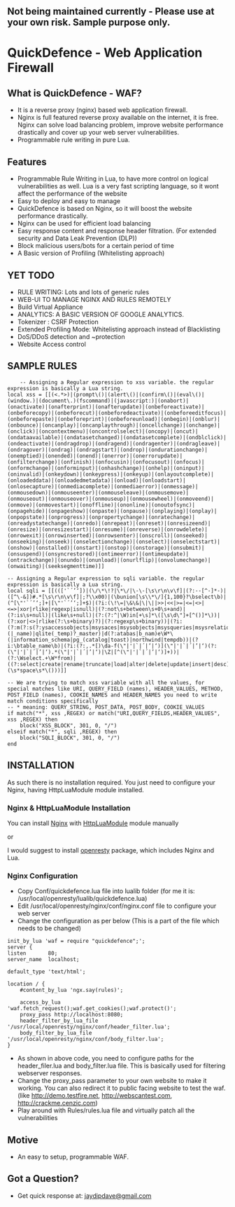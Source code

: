 ## Not being maintained currently - Please use at your own risk. Sample purpose only.

# QuickDefence - Web Application Firewall 

## What is QuickDefence - WAF?

* It is a reverse proxy (nginx) based web application firewall.
* Nginx is full featured reverse proxy available on the internet, it is free. Nginx can solve load balancing problem, improve website performance drastically and cover up your web server vulnerabilities.
* Programmable rule writing in pure Lua.

## Features

* Programmable Rule Writing in Lua, to have more control on logical vulnerabilities as well. Lua is a very fast scripting language, so it wont affect the performance of the website
* Easy to deploy and easy to manage
* QuickDefence is based on Nginx, so it will boost the website performance drastically.
* Nginx can be used for efficient load balancing
* Easy response content and response header filtration. (For extended security and Data Leak Prevention (DLP))
* Block malicious users/bots for a certain period of time
* A Basic version of Profiling (Whitelisting approach) 

## YET TODO

* RULE WRITING: Lots and lots of generic rules
* WEB-UI TO MANAGE NGINX AND RULES REMOTELY
* Build Virtual Appliance
* ANALYTICS: A BASIC VERSION OF GOOGLE ANALYTICS.
* Tokenizer : CSRF Protection
* Extended Profiling Mode: Whitelisting approach instead of Blacklisting
* DoS/DDoS detection and ~protection
* Website Access control
	
## SAMPLE RULES

```
	-- Assigning a Regular expression to xss variable. the regular expression is basically a Lua string.
local xss = [[(<.*>)|(prompt\()|(alert\()|(confirm\()|(eval\()|(window.)|(document\.)(fscommand)|(javascript:)|(onabort)|(onactivate)|(onafterprint)|(onafterupdate)|(onbeforeactivate)|(onbeforecopy)|(onbeforecut)|(onbeforedeactivate)|(onbeforeeditfocus)|(onbeforepaste)|(onbeforeprint)|(onbeforeunload)|(onbegin)|(onblur)|(onbounce)|(oncanplay)|(oncanplaythrough)|(oncellchange)|(onchange)|(onclick)|(oncontextmenu)|(oncontrolselect)|(oncopy)|(oncut)|(ondataavailable)|(ondatasetchanged)|(ondatasetcomplete)|(ondblclick)|(ondeactivate)|(ondragdrop)|(ondragend)|(ondragenter)|(ondragleave)|(ondragover)|(ondrag)|(ondragstart)|(ondrop)|(ondurationchange)|(onemptied)|(onended)|(onend)|(onerror)|(onerrorupdate)|(onfilterchange)|(onfinish)|(onfocusin)|(onfocusout)|(onfocus)|(onformchange)|(onforminput)|(onhashchange)|(onhelp)|(oninput)|(oninvalid)|(onkeydown)|(onkeypress)|(onkeyup)|(onlayoutcomplete)|(onloadeddata)|(onloadedmetadata)|(onload)|(onloadstart)|(onlosecapture)|(onmediacomplete)|(onmediaerror)|(onmessage)|(onmousedown)|(onmouseenter)|(onmouseleave)|(onmousemove)|(onmouseout)|(onmouseover)|(onmouseup)|(onmousewheel)|(onmoveend)|(onmove)|(onmovestart)|(onoffline)|(ononline)|(onoutofsync)|(onpagehide)|(onpageshow)|(onpaste)|(onpause)|(onplaying)|(onplay)|(onpopstate)|(onprogress)|(onpropertychange)|(onratechange)|(onreadystatechange)|(onredo)|(onrepeat)|(onreset)|(onresizeend)|(onresize)|(onresizestart)|(onresume)|(onreverse)|(onrowdelete)|(onrowexit)|(onrowinserted)|(onrowsenter)|(onscroll)|(onseeked)|(onseeking)|(onseek)|(onselectionchange)|(onselect)|(onselectstart)|(onshow)|(onstalled)|(onstart)|(onstop)|(onstorage)|(onsubmit)|(onsuspend)|(onsyncrestored)|(ontimeerror)|(ontimeupdate)|(ontrackchange)|(onundo)|(onunload)|(onurlflip)|(onvolumechange)|(onwaiting)|(seeksegmenttime)]]

-- Assigning a Regular expression to sqli variable. the regular expression is basically a Lua string.
local sqli = [[((['`´’‘])|(\/\*\!?|\*\/|\-\-[\s\r\n\v\f]|(?:--[^-]*-)|([^\-&])#.*[\s\r\n\v\f]|;?\\x00)|(\bunion[\s\\*\/]{1,100}?\bselect\b)|(^[\"'`´’‘;]+|[\"'`´’‘;]+$)|(?i:(\!\=|\&\&|\|\||>>|<<|>=|<=|<>|<=>|xor|rlike|regexp|isnull)|(?:not\s+between\s+0\s+and)|(?:is\s+null)|(like\s+null)|(?:(?:^|\W)in[+\s]*\([\s\d\"]+[^()]*\))|(?:xor|<>|rlike(?:\s+binary)?)|(?:regexp\s+binary))|(?i:(?:m(?:s(?:ysaccessobjects|msysaces|msysobjects|msysqueries|msysrelationships|msysaccessstorage|msysaccessxml|msysmodules|msysmodules2|db)|aster\.\.sysdatabases|ysql\.db)|s(?:ys(?:\.database_name|aux)|chema(?:\W*\(|_name)|qlite(_temp)?_master)|d(?:atabas|b_nam)e\W*\(|information_schema|pg_(catalog|toast)|northwind|tempdb))|(?i:\btable_name\b)|(?i:(?:,.*[)\da-f(\"|'|`|´|’|‘)](\"|'|`|´|’|‘)(?:(\"|'|`|´|’|‘).*(\"|'|`|´|’|‘)|\Z|[^(\"|'|`|´|’|‘)]+))|(?:\Wselect.+\W*from)|((?:select|create|rename|truncate|load|alter|delete|update|insert|desc)\s*\(\s*space\s*\()))]]

-- We are trying to match xss variable with all the values, for special matches like URI, QUERY_FIELD (names), HEADER_VALUES, METHOD, POST_FIELD (names), COOKIE_NAMES and HEADER_NAMES you need to write match conditions specifically
-- * meaning: QUERY_STRING, POST_DATA, POST_BODY, COOKIE_VALUES
if match("*", xss ,REGEX) or match("URI,QUERY_FIELDS,HEADER_VALUES", xss ,REGEX) then
	block("XSS_BLOCK", 301, 0, "/")
elseif match("*", sqli ,REGEX) then
	block("SQLI_BLOCK", 301, 0, "/")
end
```

## INSTALLATION

As such there is no installation required. You just need to configure your Nginx, having HttpLuaModule module installed.

### Nginx & HttpLuaModule Installation
You can install [Nginx](http://wiki.nginx.org/Install) with [HttpLuaModule](http://wiki.nginx.org/HttpLuaModule) module manually

or

I would suggest to install [openresty](http://openresty.org/) package, which includes Nginx and Lua.

### Nginx Configuration
* Copy Conf/quickdefence.lua file into lualib folder (for me it is: /usr/local/openresty/lualib/quickdefence.lua)
* Edit /usr/local/openresty/nginx/conf/nginx.conf file to configure your web server
* Change the configuration as per below (This is a part of the file which needs to be changed)

```
init_by_lua 'waf = require "quickdefence";';
server {
listen       80;
server_name  localhost;

default_type 'text/html';

location / {
	#content_by_lua 'ngx.say(rules)';

	access_by_lua 'waf.fetch_request();waf.get_cookies();waf.protect()';
	proxy_pass http://localhost:8080;
	header_filter_by_lua_file '/usr/local/openresty/nginx/conf/header_filter.lua';
	body_filter_by_lua_file '/usr/local/openresty/nginx/conf/body_filter.lua';
}
```
* As shown in above code, you need to configure paths for the header_filer.lua and body_filter.lua file. This is basically used for filtering webserver responses.
* Change the proxy_pass parameter to your own website to make it working. You can also redirect it to public facing website to test the waf. (like http://demo.testfire.net, http://webscantest.com, http://crackme.cenzic.com)
* Play around with Rules/rules.lua file and virtually patch all the vulnerabilities
		
## Motive
	
* An easy to setup, programmable WAF.
	
## Got a Question?
	
* Get quick response at: jaydipdave@gmail.com
